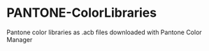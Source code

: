 # PANTONE-ColorLibraries
Pantone color libraries as .acb files downloaded with Pantone Color Manager
